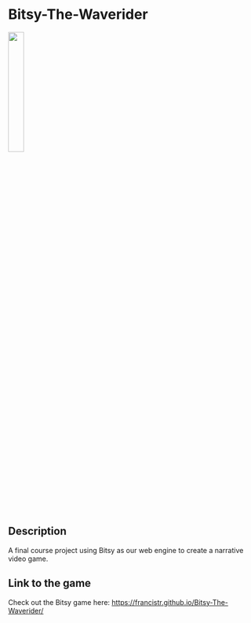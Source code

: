 # Bitsy-The-Waverider
<img src="https://github.com/FrancisTR/Bitsy-The-Waverider/assets/123771828/33a375f1-4608-4313-901b-c1841ae8a9fe" width="25%" />



## Description
A final course project using Bitsy as our web engine to create a narrative video game.



## Link to the game
Check out the Bitsy game here: https://francistr.github.io/Bitsy-The-Waverider/
